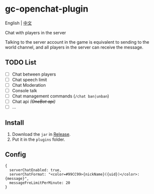 # gc-openchat-plugin

English | [中文](README_zh-CN.md)

Chat with players in the server

Talking to the server account in the game is equivalent to sending to the world channel, and all players in the server can receive the message.

## TODO List
- [ ] Chat between players
- [ ] Chat speech limit
- [ ] Chat Moderation
- [ ] Console talk
- [ ] Chat management commands (`/chat ban|unban`)
- [ ] Chat api _(~~OneBot api~~)_
- [ ] ...

## Install

1. Download the `jar` in [Release](Release).
2. Put it in the `plugins` folder.

## Config
```json5
{
  serverChatEnabled: true,
  serverChatFormat: "<color=#99CC99>{nickName}({uid})</color>: {message}",
  messageFreLimitPerMinute: 20
}
```


